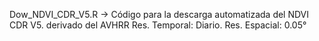 Dow_NDVI_CDR_V5.R -> Código para la descarga automatizada del NDVI CDR V5. derivado del AVHRR Res. Temporal: Diario. Res. Espacial: 0.05°
